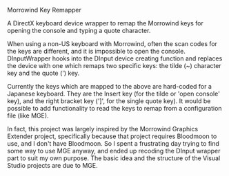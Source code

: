 Morrowind Key Remapper

A DirectX keyboard device wrapper to remap the Morrowind
keys for opening the console and typing a quote character.

When using a non-US keyboard with Morrowind, often the
scan codes for the keys are different, and it is impossible
to open the console. DInputWrapper hooks into the DInput
device creating function and replaces the device with one
which remaps two specific keys: the tilde (~) character key
and the quote (') key.

Currently the keys which are mapped to the above are hard-coded
for a Japanese keyboard. They are the Insert key (for the tilde
or 'open console' key), and the right bracket key (']', for the
single quote key). It would be possible to add functionality to
read the keys to remap from a configuration file (like MGE).

In fact, this project was largely inspired by the Morrowind Graphics
Extender project, specifically because that project requires
Bloodmoon to use, and I don't have Bloodmoon. So I spent a frustrating
day trying to find some way to use MGE anyway, and ended up
recoding the DInput wrapper part to suit my own purpose. The basic
idea and the structure of the Visual Studio projects are due to MGE.
